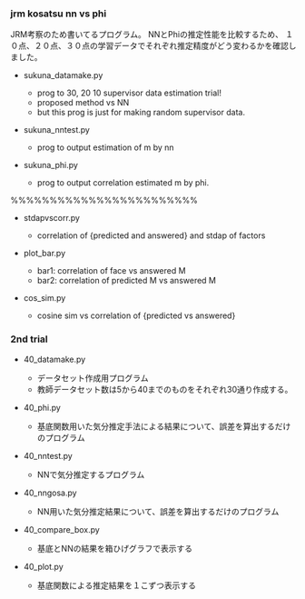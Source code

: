 ### jrm kosatsu nn vs phi
JRM考察のため書いてるプログラム。
NNとPhiの推定性能を比較するため、
１０点、２０点、３０点の学習データでそれぞれ推定精度がどう変わるかを確認しました。

- sukuna_datamake.py

  - prog to 30, 20 10 supervisor data estimation trial!
  - proposed method vs NN
  - but this prog is just for making random supervisor data.
 


- sukuna_nntest.py
  - prog to output estimation of m by nn
- sukuna_phi.py

  -  prog to output correlation estimated m by phi.


%%%%%%%%%%%%%%%%%%%%%%%%
- stdapvscorr.py

  - correlation of {predicted and answered} and stdap of factors

- plot_bar.py

  - bar1: correlation of face vs answered M
  - bar2: correlation of predicted M vs answered M

- cos_sim.py

  - cosine sim vs correlation of {predicted vs answered}

### 2nd trial
* 40_datamake.py
  - データセット作成用プログラム
  - 教師データセット数は5から40までのものをそれぞれ30通り作成する。

* 40_phi.py
  - 基底関数用いた気分推定手法による結果について、誤差を算出するだけのプログラム

* 40_nntest.py
  - NNで気分推定するプログラム

* 40_nngosa.py
  - NN用いた気分推定結果について、誤差を算出するだけのプログラム

* 40_compare_box.py
  - 基底とNNの結果を箱ひげグラフで表示する

* 40_plot.py
  - 基底関数による推定結果を１こずつ表示する
